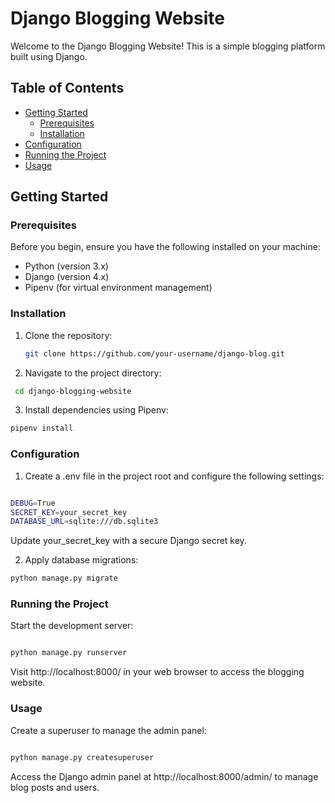 # Django Blogging Website

Welcome to the Django Blogging Website! This is a simple blogging platform built using Django.

## Table of Contents
- [Getting Started](#getting-started)
  - [Prerequisites](#prerequisites)
  - [Installation](#installation)
- [Configuration](#configuration)
- [Running the Project](#running-the-project)
- [Usage](#usage)

## Getting Started

### Prerequisites
Before you begin, ensure you have the following installed on your machine:

- Python (version 3.x)
- Django (version 4.x)
- Pipenv (for virtual environment management)

### Installation
1. Clone the repository:
   ```bash
   git clone https://github.com/your-username/django-blog.git

2. Navigate to the project directory:
  ```bash
   cd django-blogging-website
  ```
3. Install dependencies using Pipenv:

```bash
pipenv install
```
### Configuration

1. Create a .env file in the project root and configure the following settings:
```bash

DEBUG=True
SECRET_KEY=your_secret_key
DATABASE_URL=sqlite:///db.sqlite3
```
Update your_secret_key with a secure Django secret key.

2. Apply database migrations:
```bash
python manage.py migrate
```

### Running the Project

Start the development server:

```bash

python manage.py runserver
```

Visit http://localhost:8000/ in your web browser to access the blogging website.

### Usage

  Create a superuser to manage the admin panel:

  ```bash

python manage.py createsuperuser
```

Access the Django admin panel at http://localhost:8000/admin/ to manage blog posts and users.


